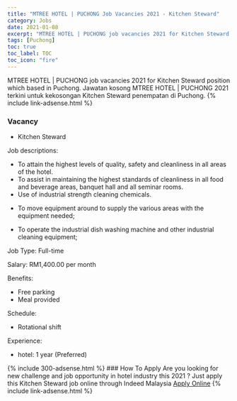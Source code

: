 ```yaml
---
title: "MTREE HOTEL | PUCHONG Job Vacancies 2021 - Kitchen Steward" 
category: Jobs 
date: 2021-01-08 
excerpt: "MTREE HOTEL | PUCHONG job vacancies 2021 for Kitchen Steward position which based in Puchong. Jawatan kosong MTREE HOTEL | PUCHONG 2021 terkini untuk kekosongan Kitchen Steward penempatan di Puchong" 
tags: [Puchong] 
toc: true 
toc_label: TOC 
toc_icon: "fire" 
--- 
```


MTREE HOTEL | PUCHONG job vacancies 2021 for Kitchen Steward position which based in Puchong. Jawatan kosong MTREE HOTEL | PUCHONG 2021 terkini untuk kekosongan Kitchen Steward penempatan di Puchong. 
{% include link-adsense.html %} 
### Vacancy 
- Kitchen Steward 
<div><p>Job descriptions:</p><ul><li>To attain the highest levels of quality, safety and cleanliness in all areas of the hotel.</li><li>To assist in maintaining the highest standards of cleanliness in all food and beverage areas, banquet hall and all seminar rooms.</li><li>Use of industrial strength cleaning chemicals.</li></ul><ul><li>To move equipment around to supply the various areas with the equipment needed;</li></ul><ul><li>To operate the industrial dish washing machine and other industrial cleaning equipment;</li></ul><p>Job Type: Full-time</p><p>Salary: RM1,400.00 per month</p><p>Benefits:</p><ul><li>Free parking</li><li>Meal provided</li></ul><p>Schedule:</p><ul><li>Rotational shift</li></ul><p>Experience:</p><ul><li>hotel: 1 year (Preferred)</li></ul></div> 
{% include 300-adsense.html %} 
### How To Apply 
Are you looking for new challenge and job opportunity in hotel industry this 2021 ?
Just apply this Kitchen Steward job online through Indeed Malaysia 
<a href="https://malaysia.indeed.com/viewjob?jk=74eaacb555669127" class="btn btn--info" target="_blank" rel="nofollow noopenner">Apply Online</a> 
{% include link-adsense.html %} 
